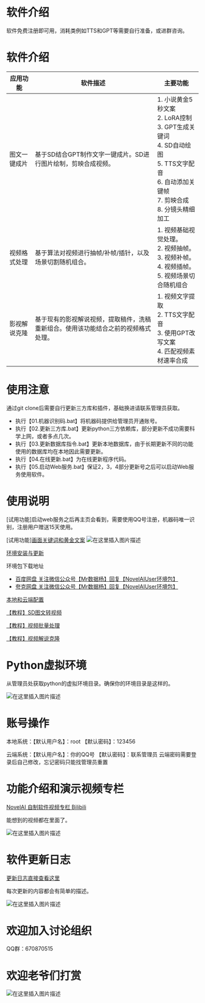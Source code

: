 # 软件介绍

软件免费注册即可用，消耗类例如TTS和GPT等需要自行准备，或进群咨询。

# 软件介绍

| 应用功能     | 软件描述                                                     | 主要功能                                                     |
| ------------ | ------------------------------------------------------------ | ------------------------------------------------------------ |
| 图文一键成片 | 基于SD结合GPT制作文字一键成片。SD进行图片绘制，剪映合成视频。 | 1. 小说黄金5秒文案<br>2. LoRA控制<br>3. GPT生成关键词<br>4. SD自动绘图<br>5. TTS文字配音<br>6. 自动添加关键帧<br>7. 剪映合成<br>8. 分镜头精细加工 |
| 视频格式处理 | 基于算法对视频进行抽帧/补帧/插针，以及场景切割随机组合。     | 1. 视频基础视觉处理。<br>2. 视频抽帧。<br>3. 视频补帧。<br>4. 视频插帧。<br>5. 视频场景切合随机组合 |
| 影视解说克隆 | 基于现有的影视解说视频，提取稿件，洗稿重新组合。使用该功能结合之前的视频格式处理。 | 1. 视频文字提取<br>2. TTS文字配音<br>3. 使用GPT改写文案<br>4. 匹配视频素材速率合成 |



# 使用注意

通过git clone后需要自行更新三方库和插件，基础换进请联系管理员获取。

- 执行【01.机器识别码.bat】将机器码提供给管理员开通账号。
- 执行【02.更新三方库.bat】更新python三方依赖库，部分更新不成功需要科学上网，或者多点几次。
- 执行【03.更新数据库指令.bat】更新本地数据库，由于长期更新不同的功能使用的数据库均在本地因此需要更新。
- 执行【04.在线更新.bat】为在线更新程序代码。
- 执行【05.启动Web服务.bat】保证2，3，4部分更新号之后可以启动Web服务使用软件。

# 使用说明

[试用功能]启动web服务之后再主页会看到，需要使用QQ号注册，机器码唯一识别，注册用户赠送15天使用。

[试用功能][画面关键词和黄金文案](http://datayang.cn:9999/User/UserGoldFreeView/)
![在这里插入图片描述](https://m.qpic.cn/psc?/V13uuYuJ2n1EXp/6tCTPh7N*X6CBkvkDvKlZVYDpR7kqUxbMpHYHTm75mkhxoYp23MUj20DSivEYTFmJdc5FOhqm5jYfz0Ipbq7q1jGf7rr9quRrhnxaRUw1M8!/b&bo=hga*AwAAAAABBxw!&rf=viewer_4)

[环境安装与更新](https://github.com/Escaflowne1985/NovelAIUser/blob/master/ReadDocument/02.%E7%8E%AF%E5%A2%83%E5%AE%89%E8%A3%85%E4%B8%8E%E6%9B%B4%E6%96%B0.md)

环境包下载地址
- [百度网盘 关注微信公众号【Mr数据杨】回复【NovelAIUser环境包】](https://pan.baidu.com/s/1-WWk-WGQxcwv59MMaoiKdw)
- [夸克网盘 关注微信公众号【Mr数据杨】回复【NovelAIUser环境包】](https://pan.quark.cn/s/ac4520e8fab6)

[本地和云端配置](https://github.com/Escaflowne1985/NovelAIUser/blob/master/ReadDocument/03.%E6%9C%AC%E5%9C%B0%E5%92%8C%E4%BA%91%E7%AB%AF%E9%85%8D%E7%BD%AE.md)

[【教程】SD图文转视频](https://github.com/Escaflowne1985/NovelAIUser/blob/master/ReadDocument/%E3%80%90%E6%95%99%E7%A8%8B%E3%80%91SD%E5%9B%BE%E6%96%87%E8%BD%AC%E8%A7%86%E9%A2%91.md)

[【教程】视频批量处理](https://github.com/Escaflowne1985/NovelAIUser/blob/master/ReadDocument/%E3%80%90%E6%95%99%E7%A8%8B%E3%80%91%E8%A7%86%E9%A2%91%E6%89%B9%E9%87%8F%E5%A4%84%E7%90%86.md)

[【教程】视频解说克隆](https://github.com/Escaflowne1985/NovelAIUser/blob/master/ReadDocument/%E3%80%90%E6%95%99%E7%A8%8B%E3%80%91%E8%A7%86%E9%A2%91%E8%A7%A3%E8%AF%B4%E5%85%8B%E9%9A%86.md)

# Python虚拟环境
从管理员处获取python的虚拟环境目录。确保你的环境目录是这样的。

![在这里插入图片描述](https://img-blog.csdnimg.cn/2671f479bca6423a8b6bd3b5190a816d.png)



# 账号操作

本地系统：【默认用户名】：root 【默认密码】：123456

云端系统：【默认用户名】：你的QQ号 【默认密码】：联系管理员
云端密码需要登录后自己修改，忘记密码只能找管理员重置
# 功能介绍和演示视频专栏

[NovelAI 自制软件视频专栏 Bilibili](https://space.bilibili.com/3493106383063541/channel/collectiondetail?sid=1353270)

能想到的视频都在里面了。

![在这里插入图片描述](https://img-blog.csdnimg.cn/73eaf91542dc45ca893a05ef678095d8.png)


# 软件更新日志

[更新日志直接查看这里](https://github.com/Escaflowne1985/NovelAIUser/blob/master/ReadDocument/01.%E6%9B%B4%E6%96%B0%E6%97%A5%E5%BF%97.md)

每次更新的内容都会有简单的描述。

![在这里插入图片描述](https://img-blog.csdnimg.cn/a1f8f757241e4cd5b79343e81093cc55.png)

# 欢迎加入讨论组织

QQ群：670870515



# 欢迎老爷们打赏

![在这里插入图片描述](https://photogz.photo.store.qq.com/psc?/V13uuYuJ2n1EXp/6tCTPh7N*X6CBkvkDvKlZdRlyOZUalGBa6OiMNI1ew5epvOSMqsmfK2Yy80FwZ8x2*LHrZPNckEjaKxgapEsSC4UNhv3*crg9aqVO0LsLRM!/b&bo=yAEvAgAAAAABB8Q!&rf=viewer_4)

